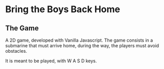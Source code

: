 # Bring the Boys Back Home


## The Game
A 2D game, developed with Vanilla Javascript. The game consists in a submarine that must arrive home, during the way, the players must avoid obstacles. 

It is meant to be played, with W A S D keys.
